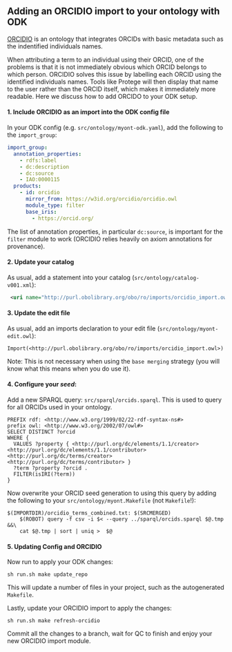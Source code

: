 ## Adding an ORCIDIO import to your ontology with ODK

[ORCIDIO](https://github.com/cthoyt/orcidio) is an ontology that integrates ORCIDs with basic metadata such as the indentified individuals names.

When attributing a term to an individual using their ORCID, one of the problems is that it is not immediately obvious which ORCID belongs to which person.
ORCIDIO solves this issue by labelling each ORCID using the identified individuals names. Tools like Protege will then display that name to 
the user rather than the ORCID itself, which makes it immediately more readable. Here we discuss how to add ORCIDO to your ODK setup.

#### 1. Include ORCIDIO as an import into the ODK config file

In your ODK config (e.g. `src/ontology/myont-odk.yaml`), add the following to the `import_group`:

```yaml
import_group:
  annotation_properties:
    - rdfs:label
    - dc:description
    - dc:source
    - IAO:0000115
  products:
    - id: orcidio
      mirror_from: https://w3id.org/orcidio/orcidio.owl
      module_type: filter
      base_iris:
        - https://orcid.org/
```

The list of annotation properties, in particular `dc:source`, is important for the `filter` module to work (ORCIDIO relies heavily on axiom annotations for provenance).

#### 2. Update your catalog

As usual, add a statement into your catalog (`src/ontology/catalog-v001.xml`):

```xml
 <uri name="http://purl.obolibrary.org/obo/ro/imports/orcidio_import.owl" uri="imports/orcidio_import.owl"/>
 ```
 
#### 3. Update the edit file
 
As usual, add an imports declaration to your edit file (`src/ontology/myont-edit.owl`):
 
```
Import(<http://purl.obolibrary.org/obo/ro/imports/orcidio_import.owl>)
```
 
Note: This is not necessary when using the `base merging` strategy (you will know what this means when you do use it).
 
#### 4. Configure your _seed_:
 
Add a new SPARQL query: `src/sparql/orcids.sparql`. This is used to query for all ORCIDs used in your ontology.
 
```sparql
PREFIX rdf: <http://www.w3.org/1999/02/22-rdf-syntax-ns#>
prefix owl: <http://www.w3.org/2002/07/owl#>
SELECT DISTINCT ?orcid
WHERE {
  VALUES ?property { <http://purl.org/dc/elements/1.1/creator>  <http://purl.org/dc/elements/1.1/contributor> <http://purl.org/dc/terms/creator> <http://purl.org/dc/terms/contributor> }
  ?term ?property ?orcid . 
  FILTER(isIRI(?term))
}
```
 
Now overwrite your ORCID seed generation to using this query by adding the following to your `src/ontology/myont.Makefile` (not `Makefile`!):
 
```make
$(IMPORTDIR)/orcidio_terms_combined.txt: $(SRCMERGED)
	$(ROBOT) query -f csv -i $< --query ../sparql/orcids.sparql $@.tmp &&\
	cat $@.tmp | sort | uniq >  $@
 ```
  
#### 5. Updating Config and ORCIDIO

Now run to apply your ODK changes:

```shell
sh run.sh make update_repo
```

This will update a number of files in your project, such as the autogenerated `Makefile`.

Lastly, update your ORCIDIO import to apply the changes:

```shell
sh run.sh make refresh-orcidio
```

Commit all the changes to a branch, wait for QC to finish and enjoy your new ORCIDIO import module.
